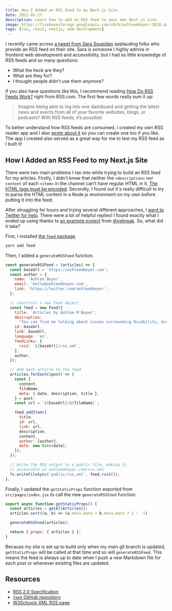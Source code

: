 ```yaml
---
title: How I Added an RSS Feed to my Next.js Site
date: 2021-05-27
description: Learn how to add an RSS feed to your own Next.js site.
image: https://firebasestorage.googleapis.com/v0/b/ashleemboyer-2018.appspot.com/o/images%2F2021%2F05%2Fhow-i-added-an-rss-feed-to-my-nextjs-site%2FHowIAddedAnRSSFeedToMyNextJSSite.png?alt=media&token=4442df96-b2f4-4dcb-8dc8-02da99da9522
tags: [rss, react, nextjs, web-development]
---
```


I recently came across [a tweet from Sara Soueidan](https://twitter.com/SaraSoueidan/status/1390598514774847496) applauding folks who provide an RSS feed on their site. Sara is someone I highly admire in frontend web development and accessibility, but I had so little knowledge of RSS feeds and so many questions:

- What the heck are they?
- What are they for?
- I thought people didn't use them anymore?

If you also have questions like this, I recommend reading [How Do RSS Feeds Work?](https://rss.com/blog/how-do-rss-feeds-work/) right from RSS.com. The first few words really sum it up:

> Imagine being able to log into one dashboard and getting the latest news and events from all of your favorite websites, blogs, or podcasts? With RSS feeds, it’s possible!

To better understand how RSS feeds are consumed, I created my own RSS reader app and I also [wrote about it](https://ashleemboyer.com/create-your-own-nextjs-rss-reader-app) so you can create one too if you like. The app I created also served as a great way for me to test my RSS feed as I built it!

## How I Added an RSS Feed to my Next.js Site

There were two main problems I ran into while trying to build an RSS feed for my articles. Firstly, I didn't know that neither the `<description>` nor `content` of each `<item>` in the channel can't have regular HTML in it. [The HTML tags must be encoded](https://cyber.harvard.edu/rss/encodingDescriptions.html). Secondly, I found out it's really difficult to try to parse the HTML content in a Node.js environment on my own before putting it into the feed.

After struggling for hours and trying several different approaches, I [went to Twitter for help](https://twitter.com/AshleeMBoyer/status/1391568723581054978). There were a lot of helpful replies! I found exactly what I ended up using thanks to [an example project](https://github.com/sweeneyapps/html2rssfeed) from [@vphreak](https://twitter.com/vphreak/status/1391853784666501121). So, what did it take?

First, I installed [the `feed` package](https://github.com/jpmonette/feed).

```bash
yarn add feed
```

Then, I added a `generateRSSFeed` function.

```js
const generateRSSFeed = (articles) => {
  const baseUrl = 'https://ashleemboyer.com';
  const author = {
    name: 'Ashlee Boyer',
    email: 'hello@ashleemboyer.com',
    link: 'https://twitter.com/ashleemboyer',
  };

  // Construct a new Feed object
  const feed = new Feed({
    title: 'Articles by Ashlee M Boyer',
    description:
      "You can find me talking about issues surrounding Disability, Accessibility, and Mental Health on Twitter, or you can find me regularly live-knitting or live-coding on Twitch. I'm @AshleeMBoyer on all the platforms I use.",
    id: baseUrl,
    link: baseUrl,
    language: 'en',
    feedLinks: {
      rss2: `${baseUrl}/rss.xml`,
    },
    author,
  });

  // Add each article to the feed
  articles.forEach((post) => {
    const {
      content,
      fileName,
      meta: { date, description, title },
    } = post;
    const url = `${baseUrl}/${fileName}`;

    feed.addItem({
      title,
      id: url,
      link: url,
      description,
      content,
      author: [author],
      date: new Date(date),
    });
  });

  // Write the RSS output to a public file, making it
  // accessible at ashleemboyer.com/rss.xml
  fs.writeFileSync('public/rss.xml', feed.rss2());
};
```

Finally, I updated the `getStaticProps` function exported from `src/pages/index.jsx` to call the new `generateRSSFeed` function.

```js
export async function getStaticProps() {
  const articles = getAllArticles();
  articles.sort((a, b) => (a.meta.date < b.meta.date ? 1 : -1)

  generateRSSFeed(articles);

  return { props: { articles } };
}
```

Because my site is set up to build only when my main git branch is updated, `getStaticProps` will be called at that time and so will `generateRSSFeed`. This means the feed is always up to date when I push a new Markdown file for each post or whenever existing files are updated.

## Resources

- [RSS 2.0 Specification](https://validator.w3.org/feed/docs/rss2.html)
- [`feed` GitHub repository](https://github.com/jpmonette/feed#readme)
- [W3Schools XML RSS page](https://www.w3schools.com/xml/xml_rss.asp)
